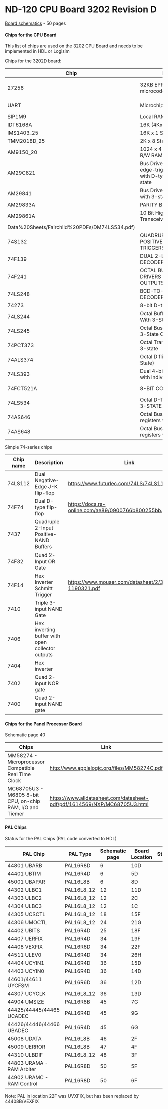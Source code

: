 # ND-120 CPU Board 3202 Revision D #

[Board schematics](3202-REV-D-OCT-87-600DPI.pdf) - 50 pages

#### Chips for the CPU Board ####

This list of chips are used on the 3202 CPU Board and needs to be implemented in HDL or Logisim

Chips for the 3202D board:

| Chip        | Description                                              | Link                                                                          |  Status                   |
|-------------|----------------------------------------------------------|-------------------------------------------------------------------------------|---------------------------|
| 27256       | 32KB EPROM with ND-120 microcode (23B + 26B)             | https://www.futurlec.com/Memory/27256_Datasheet.shtml                         | EPROM content secured     |
| UART        | Microchip AY2661                                         | https://datasheetspdf.com/pdf-file/1412058/SMSC/COM2661-3/1 http://bitsavers.org/components/microchipTechnology/_dataBooks/1990_Microchip_Data_Book.pdf |Not started |
| SIP1M9      | Local RAM page 49                                        | |
| IDT6168A    | 16K (4Kx4) Static RAM                                    | |
| IMS1403_25  | 16K x 1 Static RAM                                       | https://datasheetspdf.com/pdf-file/537395/Inmos/IMS1403/1 |
| TMM2018D_25 | 2K x 8 Static RAM (Cache)                                | |
| AM9150_20   | 1024 x 4 High-Speed Static R/W RAM                       | http://www.sintran.com/library/libother/extern/AM9150.pdf |
| AM29C821    | Bus Driver 10 bits. Positive edge-triggered registeres with D-type flip-flops and 3-state| https://www.digikey.com/en/products/detail/rochester-electronics-llc/AM29C821-BLA/12095382 |
| AM29841     | Bus Driver 10 bit (D-Latch) with 3-state output          | https://www.alldatasheet.com/datasheet-pdf/pdf/107079/AMD/AM29841.html | 
| AM29833A    | PARITY BUS TRANSCEIVERS                                  | https://pdf1.alldatasheet.com/datasheet-pdf/view/165880/AMD/AM29833A.html | 
| AM29861A    | 10 Bit High Performance Bus Transceivers                 | https://datasheetspdf.com/datasheet/AM29861.html |
Data%20Sheets/Fairchild%20PDFs/DM74LS534.pdf) | 
| 74S132      | QUADRUPLE 2-INPUT POSITIVE-NAND SCHMITT TRIGGERS         | https://www.alldatasheet.com/datasheet-pdf/pdf/27365/TI/SN74S132.html | 
| 74F139      | DUAL 2-LINE TO 4-LINE DECODERS/DEMULTIPLEXERS            | https://www.alldatasheet.com/view.jsp?Searchword=SN74S139 |
| 74F241      | OCTAL BUFFERS AND LINE DRIVERS WITH 3-STATE OUTPUTS      | https://www.alldatasheet.com/view.jsp?Searchword=SN74S241 | 
| 74LS248     | BCD-TO-SEVEN-SEGMENT DECODERS/DRIVERS                    | https://www.alldatasheet.com/datasheet-pdf/pdf/5697/MOTOROLA/SN54/74LS248.html | 
| 74273       | 8-bit D-type register                                    |
| 74LS244     | Octal Buffers and Line Drivers With 3-State Outputs      | https://www.ti.com/lit/ds/symlink/sn74ls244.pdf |
| 74LS245     | Octal Bus Transceivers With 3-State Outputs              | https://www.ti.com/lit/ds/symlink/sn74ls245.pdf | Not started |
| 74PCT373    | Octal Transparent Latch with 3-state                     |
| 74ALS374    | Octal D flip-flop Register (3-State)                     | https://www.alldatasheet.com/datasheet-pdf/pdf/15260/PHILIPS/74ALS374.html  | |
| 74LS393     | Dual 4-bit binary counters with individual clocks        | https://www.ti.com/lit/ds/symlink/sn74ls390.pdf |
| 74FCT521A   | 8-BIT COMPARATOR                                         | https://datasheetspdf.com/pdf-file/1348201/IDT/IDT74FCT521AT/1 | Easy to recreate | 
| 74LS534     | Octal D-Type Flip-Flop with 3-STATE Output               | [https://media.digikey.com/pdf/Data%20Sheets/Fairchild%20PDFs/DM74LS534.pdf](https://media.digikey.com/pdf/
| 74AS646     | Octal Bus Transciever and registers with 3-State Outputs | https://www.ti.com/lit/ds/symlink/sn54as646.pdf| 
| 74AS648     | Octal Bus Transciever and registers with 3-State Outputs | https://www.ti.com/lit/ds/symlink/sn74als648a.pdf | 



Simple 74-series chips

| Chip name | Description                                      | Link                                                     |
|-----------|--------------------------------------------------|----------------------------------------------------------|
| 74LS112   | Dual Negative-Edge J-K flip-flop                 | https://www.futurlec.com/74LS/74LS112.shtml              |
| 74F74     | Dual D-type flip-flop                            | https://docs.rs-online.com/ae89/0900766b800255bb.pdf     |
| 7437      | Quadruple 2-Input Positive-NAND Buffers          |
| 74F32     | Quad 2-Input OR Gate                             |
| 74F14     | Hex Inverter Schmitt Trigger                     | https://www.mouser.com/datasheet/2/308/74F14-1190321.pdf |
| 7410      | Triple 3-input NAND Gate                         |
| 7406      | Hex inverting buffer with open collector outputs |
| 7404      | Hex inverter                                     |
| 7402      | Quad 2-input NOR gate                            |
| 7400      | Quad 2-input NAND gate                           |

#### Chips for the Panel Processor Board ####

Schematic page 40

| Chips                                                    | Link   |  Status |
|----------------------------------------------------------|--------|---------|
| MM58274 -  Microprocessor Compatible Real Time Clock     | http://www.applelogic.org/files/MM58274C.pdf | |
| MC68705U3 - M6805 8-bit CPU, on-chip RAM, I/O and Tiemer | https://www.alldatasheet.com/datasheet-pdf/pdf/1614569/NXP/MC68705U3.html | We dont have a ROM dump of the code in this CHIP. It should be 4K. Waiting for read by http://matthieu.benoit.free.fr/device_list.htm |

#### PAL Chips ####

Status for the PAL Chips (PAL code converted to HDL)

| PAL Chip                  | PAL Type       | Schematic page | Board Location | Status |
|---------------------------|----------------|----------------|----------------|--------|
| 44801 UBARB               | PAL16R8D       | 6              | 10D            |        |
| 44401 UBTIM               | PAL16R4D       | 6              | 5D             |        |
| 45001 UBAPAR              | PAL16L8B       | 6              | 8D             |        |
| 44302 ULBC1               | PAL16L8_12     | 12             | 11D            |        |
| 44303 ULBC2               | PAL16L8_12     | 12             | 2C             |        |
| 44304 ULBC3               | PAL16L8_12     | 12             | 1C             |        |
| 44305 UCSCTL              | PAL16L8_12     | 18             | 15F            |        |
| 44306 UMOCTL              | PAL16L8_12     | 24             | 21G            |        |
| 44402 UBITS               | PAL16R4D       | 25             | 18F            |        |
| 44407 UERFIX              | PAL16R4D       | 34             | 19F            |        |
| 44408 VEXFIX              | PAL16R6D       | 34             | 22F            |        |
| 44511 ULEV0               | PAL16R4D       | 34             | 26H            |        |
| 44404 UCYIN1              | PAL16R4D       | 36             | 15D            |        |
| 44403 UCYIN0              | PAL16R4D       | 36             | 14D            |        |
| 44601/44611 UYCFSM        | PAL16R6D       | 36             | 12D            |        |
| 44307 UCYCLK              | PAL16L8_12     | 36             | 13D            |        |
| 44904 UMSIZE              | PAL16R8B       | 45             | 7G             |        |
| 44425/44445/44465 UCADEC  | PAL16R4D       | 45             | 9G             |        |
| 44426/44446/44466 UBADEC  | PAL16R4D       | 45             | 6G             |        |
| 45008 UDATA               | PAL16L8B       | 46             | 2F             |        |
| 45009 UERROR              | PAL16L8B       | 47             | 4F             |        |
| 44310 ULBDIF              | PAL16L8_12     | 48             | 3F             |        |
| 44803 URAMA - RAM Arbiter | PAL16R8D       | 50             | 5F             |        |
| 44902 URAMC - RAM Control | PAL16R8D       | 50             | 6F             |        |

Note: PAL in location 22F was UVXFIX, but has been replaced by 44408B/VEXFIX
